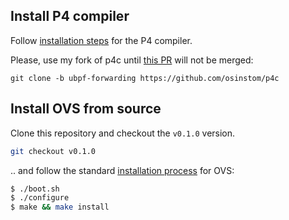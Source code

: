 ## Install P4 compiler

Follow [installation steps](https://github.com/p4lang/p4c#getting-started) for the P4 compiler. 

Please, use my fork of p4c until [this PR](https://github.com/p4lang/p4c/pull/2381) will not be merged:

```
git clone -b ubpf-forwarding https://github.com/osinstom/p4c 
```

## Install OVS from source

Clone this repository and checkout the `v0.1.0` version.

```bash
git checkout v0.1.0
```

.. and follow the standard [installation process](./../../intro/install) for OVS:

```bash
$ ./boot.sh
$ ./configure
$ make && make install
```



